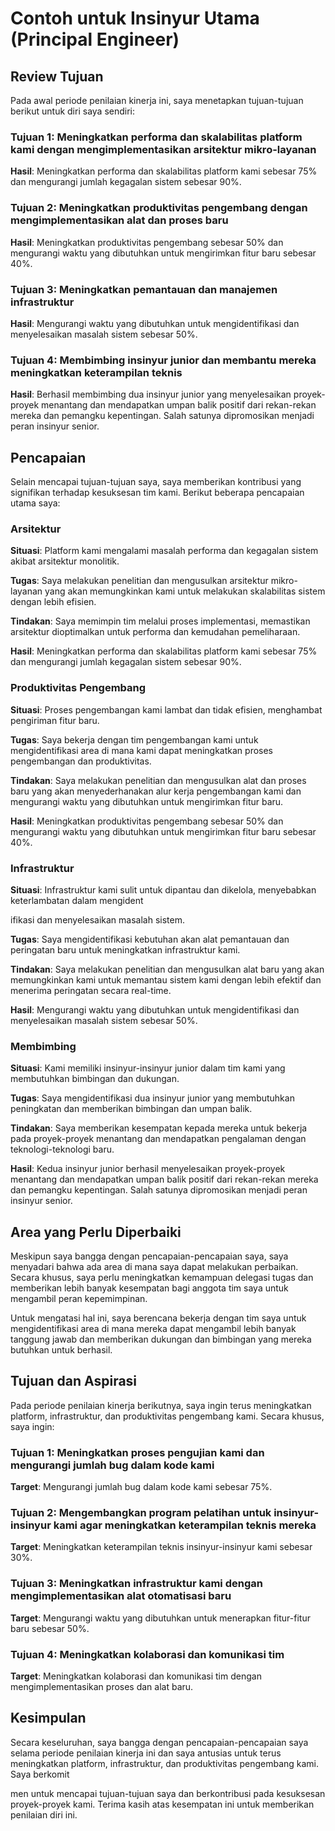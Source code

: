 # Contoh untuk Insinyur Utama (Principal Engineer)

## **Review Tujuan**

Pada awal periode penilaian kinerja ini, saya menetapkan tujuan-tujuan berikut untuk diri saya sendiri:

### **Tujuan 1: Meningkatkan performa dan skalabilitas platform kami dengan mengimplementasikan arsitektur mikro-layanan**

**Hasil**: Meningkatkan performa dan skalabilitas platform kami sebesar 75% dan mengurangi jumlah kegagalan sistem sebesar 90%.

### **Tujuan 2: Meningkatkan produktivitas pengembang dengan mengimplementasikan alat dan proses baru**

**Hasil**: Meningkatkan produktivitas pengembang sebesar 50% dan mengurangi waktu yang dibutuhkan untuk mengirimkan fitur baru sebesar 40%.

### **Tujuan 3: Meningkatkan pemantauan dan manajemen infrastruktur**

**Hasil**: Mengurangi waktu yang dibutuhkan untuk mengidentifikasi dan menyelesaikan masalah sistem sebesar 50%.

### **Tujuan 4: Membimbing insinyur junior dan membantu mereka meningkatkan keterampilan teknis**

**Hasil**: Berhasil membimbing dua insinyur junior yang menyelesaikan proyek-proyek menantang dan mendapatkan umpan balik positif dari rekan-rekan mereka dan pemangku kepentingan. Salah satunya dipromosikan menjadi peran insinyur senior.

## **Pencapaian**

Selain mencapai tujuan-tujuan saya, saya memberikan kontribusi yang signifikan terhadap kesuksesan tim kami. Berikut beberapa pencapaian utama saya:

### **Arsitektur**

**Situasi**: Platform kami mengalami masalah performa dan kegagalan sistem akibat arsitektur monolitik.

**Tugas**: Saya melakukan penelitian dan mengusulkan arsitektur mikro-layanan yang akan memungkinkan kami untuk melakukan skalabilitas sistem dengan lebih efisien.

**Tindakan**: Saya memimpin tim melalui proses implementasi, memastikan arsitektur dioptimalkan untuk performa dan kemudahan pemeliharaan.

**Hasil**: Meningkatkan performa dan skalabilitas platform kami sebesar 75% dan mengurangi jumlah kegagalan sistem sebesar 90%.

### **Produktivitas Pengembang**

**Situasi**: Proses pengembangan kami lambat dan tidak efisien, menghambat pengiriman fitur baru.

**Tugas**: Saya bekerja dengan tim pengembangan kami untuk mengidentifikasi area di mana kami dapat meningkatkan proses pengembangan dan produktivitas.

**Tindakan**: Saya melakukan penelitian dan mengusulkan alat dan proses baru yang akan menyederhanakan alur kerja pengembangan kami dan mengurangi waktu yang dibutuhkan untuk mengirimkan fitur baru.

**Hasil**: Meningkatkan produktivitas pengembang sebesar 50% dan mengurangi waktu yang dibutuhkan untuk mengirimkan fitur baru sebesar 40%.

### **Infrastruktur**

**Situasi**: Infrastruktur kami sulit untuk dipantau dan dikelola, menyebabkan keterlambatan dalam mengident

ifikasi dan menyelesaikan masalah sistem.

**Tugas**: Saya mengidentifikasi kebutuhan akan alat pemantauan dan peringatan baru untuk meningkatkan infrastruktur kami.

**Tindakan**: Saya melakukan penelitian dan mengusulkan alat baru yang akan memungkinkan kami untuk memantau sistem kami dengan lebih efektif dan menerima peringatan secara real-time.

**Hasil**: Mengurangi waktu yang dibutuhkan untuk mengidentifikasi dan menyelesaikan masalah sistem sebesar 50%.

### **Membimbing**

**Situasi**: Kami memiliki insinyur-insinyur junior dalam tim kami yang membutuhkan bimbingan dan dukungan.

**Tugas**: Saya mengidentifikasi dua insinyur junior yang membutuhkan peningkatan dan memberikan bimbingan dan umpan balik.

**Tindakan**: Saya memberikan kesempatan kepada mereka untuk bekerja pada proyek-proyek menantang dan mendapatkan pengalaman dengan teknologi-teknologi baru.

**Hasil**: Kedua insinyur junior berhasil menyelesaikan proyek-proyek menantang dan mendapatkan umpan balik positif dari rekan-rekan mereka dan pemangku kepentingan. Salah satunya dipromosikan menjadi peran insinyur senior.

## **Area yang Perlu Diperbaiki**

Meskipun saya bangga dengan pencapaian-pencapaian saya, saya menyadari bahwa ada area di mana saya dapat melakukan perbaikan. Secara khusus, saya perlu meningkatkan kemampuan delegasi tugas dan memberikan lebih banyak kesempatan bagi anggota tim saya untuk mengambil peran kepemimpinan.

Untuk mengatasi hal ini, saya berencana bekerja dengan tim saya untuk mengidentifikasi area di mana mereka dapat mengambil lebih banyak tanggung jawab dan memberikan dukungan dan bimbingan yang mereka butuhkan untuk berhasil.

## **Tujuan dan Aspirasi**

Pada periode penilaian kinerja berikutnya, saya ingin terus meningkatkan platform, infrastruktur, dan produktivitas pengembang kami. Secara khusus, saya ingin:

### **Tujuan 1: Meningkatkan proses pengujian kami dan mengurangi jumlah bug dalam kode kami**

**Target**: Mengurangi jumlah bug dalam kode kami sebesar 75%.

### **Tujuan 2: Mengembangkan program pelatihan untuk insinyur-insinyur kami agar meningkatkan keterampilan teknis mereka**

**Target**: Meningkatkan keterampilan teknis insinyur-insinyur kami sebesar 30%.

### Tujuan 3: Meningkatkan infrastruktur kami dengan mengimplementasikan alat otomatisasi baru

**Target**: Mengurangi waktu yang dibutuhkan untuk menerapkan fitur-fitur baru sebesar 50%.

### Tujuan 4: Meningkatkan kolaborasi dan komunikasi tim

**Target**: Meningkatkan kolaborasi dan komunikasi tim dengan mengimplementasikan proses dan alat baru.

## Kesimpulan

Secara keseluruhan, saya bangga dengan pencapaian-pencapaian saya selama periode penilaian kinerja ini dan saya antusias untuk terus meningkatkan platform, infrastruktur, dan produktivitas pengembang kami. Saya berkomit

men untuk mencapai tujuan-tujuan saya dan berkontribusi pada kesuksesan proyek-proyek kami. Terima kasih atas kesempatan ini untuk memberikan penilaian diri ini.
